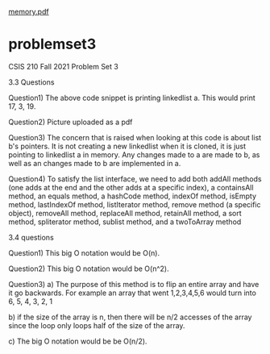 [memory.pdf](https://github.com/CSIS210-02-S22/problemset3-kade-cam/files/8394047/memory.pdf)
# problemset3
CSIS 210 Fall 2021 Problem Set 3

3.3 Questions

Question1) The above code snippet is printing linkedlist a. This would print 17, 3, 19.

Question2) Picture uploaded as a pdf

Question3) The concern that is raised when looking at this code is about list b's pointers. It is not creating a new linkedlist when it is cloned, it is just pointing to linkedlist a in memory. Any changes made to a are made to b, as well as an changes made to b are implemented in a.

Question4) To satisfy the list interface, we need to add both addAll methods (one adds at the end and the other adds at a specific index), a containsAll method, an equals method, a hashCode method, indexOf method, isEmpty method, lastIndexOf method, listIterator method, remove method (a specific object), removeAll method, replaceAll method, retainAll method, a sort method, spliterator method, sublist method, and a twoToArray method



3.4 questions

Question1) This big O notation would be O(n).

Question2) This big O notation would be O(n^2).

Question3)
  a) The purpose of this method is to flip an entire array and have it go backwards. For example an array that went 1,2,3,4,5,6 would turn into 6, 5, 4, 3, 2, 1
  
  b) if the size of the array is n, then there will be n/2 accesses of the array since the loop only loops half of the size of the array.
  
  c) The big O notation would be be O(n/2).
  
